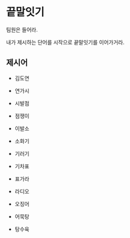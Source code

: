 # 끝말잇기

팀원은 들어라.

내가 제시하는 단어를 시작으로 끝말잇기를 이어가거라.

## 제시어

- 김도연
- 연가시
- 시발점
- 점쟁이
- 이발소
- 소화기
- 기러기
- 기차표
- 표가라
- 라디오
- 오징어
- 어묵탕

- 탕수육